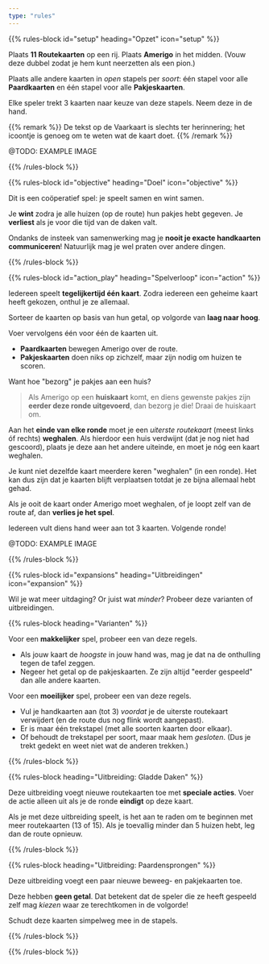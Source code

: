 ```yaml
---
type: "rules"
---
```


{{% rules-block id="setup" heading="Opzet" icon="setup" %}}

Plaats **11 Routekaarten** op een rij. Plaats **Amerigo** in het midden. (Vouw deze dubbel zodat je hem kunt neerzetten als een pion.)

Plaats alle andere kaarten in _open_ stapels per _soort_: één stapel voor alle **Paardkaarten** en één stapel voor alle **Pakjeskaarten**.

Elke speler trekt 3 kaarten naar keuze van deze stapels. Neem deze in de hand.

{{% remark %}}
De tekst op de Vaarkaart is slechts ter herinnering; het icoontje is genoeg om te weten wat de kaart doet.
{{% /remark %}}

@TODO: EXAMPLE IMAGE

{{% /rules-block %}}

{{% rules-block id="objective" heading="Doel" icon="objective" %}}

Dit is een coöperatief spel: je speelt samen en wint samen.

Je **wint** zodra je alle huizen (op de route) hun pakjes hebt gegeven. Je **verliest** als je voor die tijd van de daken valt.

Ondanks de insteek van samenwerking mag je **nooit je exacte handkaarten communiceren**! Natuurlijk mag je wel praten over andere dingen.

{{% /rules-block %}}

{{% rules-block id="action_play" heading="Spelverloop" icon="action" %}}

Iedereen speelt **tegelijkertijd één kaart**. Zodra iedereen een geheime kaart heeft gekozen, onthul je ze allemaal.

Sorteer de kaarten op basis van hun getal, op volgorde van **laag naar hoog**. 

Voer vervolgens één voor één de kaarten uit.

* **Paardkaarten** bewegen Amerigo over de route.
* **Pakjeskaarten** doen niks op zichzelf, maar zijn nodig om huizen te scoren.

Want hoe "bezorg" je pakjes aan een huis?

> Als Amerigo op een **huiskaart** komt, en diens gewenste pakjes zijn **eerder deze ronde uitgevoerd**, dan bezorg je die! Draai de huiskaart om.

Aan het **einde van elke ronde** moet je een _uiterste routekaart_ (meest links óf rechts) **weghalen**. Als hierdoor een huis verdwijnt (dat je nog niet had gescoord), plaats je deze aan het andere uiteinde, en moet je nóg een kaart weghalen. 

Je kunt niet dezelfde kaart meerdere keren "weghalen" (in een ronde). Het kan dus zijn dat je kaarten blijft verplaatsen totdat je ze bijna allemaal hebt gehad.

Als je ooit de kaart onder Amerigo moet weghalen, of je loopt zelf van de route af, dan **verlies je het spel**.

Iedereen vult diens hand weer aan tot 3 kaarten. Volgende ronde!

@TODO: EXAMPLE IMAGE

{{% /rules-block %}}

{{% rules-block id="expansions" heading="Uitbreidingen" icon="expansion" %}}

Wil je wat meer uitdaging? Or juist wat _minder_? Probeer deze varianten of uitbreidingen.

{{% rules-block heading="Varianten" %}}

Voor een **makkelijker** spel, probeer een van deze regels.

* Als jouw kaart de _hoogste_ in jouw hand was, mag je dat na de onthulling tegen de tafel zeggen.
* Negeer het getal op de pakjeskaarten. Ze zijn altijd "eerder gespeeld" dan alle andere kaarten.

Voor een **moeilijker** spel, probeer een van deze regels.

* Vul je handkaarten aan (tot 3) _voordat_ je de uiterste routekaart verwijdert (en de route dus nog flink wordt aangepast).
* Er is maar één trekstapel (met alle soorten kaarten door elkaar).
* Of behoudt de trekstapel per soort, maar maak hem _gesloten_. (Dus je trekt gedekt en weet niet wat de anderen trekken.)

{{% /rules-block %}}

{{% rules-block heading="Uitbreiding: Gladde Daken" %}}

Deze uitbreiding voegt nieuwe routekaarten toe met **speciale acties**. Voer de actie alleen uit als je de ronde **eindigt** op deze kaart.

Als je met deze uitbreiding speelt, is het aan te raden om te beginnen met meer routekaarten (13 of 15). Als je toevallig minder dan 5 huizen hebt, leg dan de route opnieuw.

{{% /rules-block %}}

{{% rules-block heading="Uitbreiding: Paardensprongen" %}}

Deze uitbreiding voegt een paar nieuwe beweeg- en pakjekaarten toe. 

Deze hebben **geen getal**. Dat betekent dat de speler die ze heeft gespeeld zelf mag _kiezen_ waar ze terechtkomen in de volgorde!

Schudt deze kaarten simpelweg mee in de stapels.

{{% /rules-block %}}
 
{{% /rules-block %}}